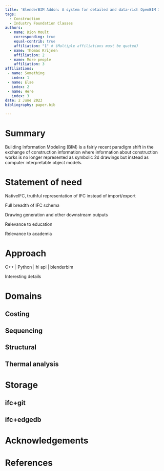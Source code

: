 ```yaml
---
title: 'BlenderBIM Addon: A system for detailed and data-rich OpenBIM IFC models'
tags:
  - Construction
  - Industry Foundation Classes
authors:
  - name: Dion Moult
    corresponding: true
    equal-contrib: true
    affiliation: "1" # (Multiple affiliations must be quoted)
  - name: Thomas Krijnen
    affiliation: 2
  - name: More people
    affiliation: 3
affiliations:
 - name: Something
   index: 1
 - name: Else
   index: 2
 - name: Here
   index: 3
date: 2 June 2023
bibliography: paper.bib

---
```


# Summary

Building Information Modeling (BIM) is a fairly recent paradigm shift in the exchange of construction information where information about construction works is no longer represented as symbolic 2d drawings but instead as computer interpretable object models. 

# Statement of need

NativeIFC, truthful representation of IFC instead of import/export

Full breadth of IFC schema

Drawing generation and other downstream outputs

Relevance to education

Relevance to academia

# Approach

C++ | Python | hl api | blenderbim

Interesting details

# Domains

## Costing

## Sequencing

## Structural

## Thermal analysis

# Storage

## ifc+git

## ifc+edgedb

# Acknowledgements

# References
